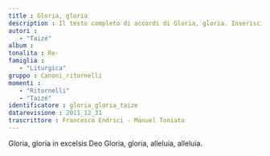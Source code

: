 ```yaml
--- 
title : Gloria, gloria
description : Il testo completo di accordi di Gloria, gloria. Inseriscila nel tuo canzoniere!
autori : 
   - "Taizé"
album : 
tonalita : Re-
famiglia : 
   - "Liturgica"
gruppo : Canoni_ritornelli
momenti : 
   - "Ritornelli"
   - "Taizé"
identificatore : gloria_gloria_taize
datarevisione : 2011_12_31
trascrittore : Francesco Endrici - Manuel Toniato
--- 
```




Gloria, gloria  in excelsis Deo
Gloria, gloria, alleluia, alleluia. 


